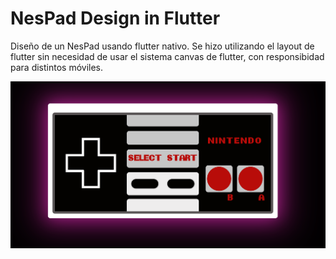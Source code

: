 # NesPad Design in Flutter

Diseño de un NesPad usando flutter nativo. Se hizo utilizando el layout de flutter sin necesidad de usar el sistema canvas de flutter, con responsibidad para distintos móviles.

![ScreenShot](/assets/nespad.png)


